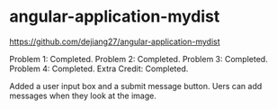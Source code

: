 # angular-application-mydist
https://github.com/dejiang27/angular-application-mydist

Problem 1: Completed.
Problem 2: Completed.
Problem 3: Completed.
Problem 4: Completed.
Extra Credit: Completed.

Added a user input box and a submit message button. Uers can add messages when they look at the image. 
